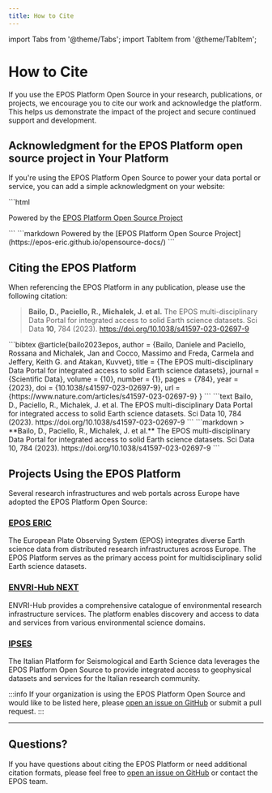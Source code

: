 ```yaml
---
title: How to Cite
---
```


import Tabs from '@theme/Tabs';
import TabItem from '@theme/TabItem';

# How to Cite

If you use the EPOS Platform Open Source in your research, publications, or projects, we encourage you to cite our work and acknowledge the platform. This helps us demonstrate the impact of the project and secure continued support and development.

## Acknowledgment for the EPOS Platform open source project in Your Platform

If you're using the EPOS Platform Open Source to power your data portal or service, you can add a simple acknowledgment on your website:

<Tabs>
  <TabItem value="html" label="HTML" default>
    ```html
    <p>
      Powered by the
      <a
        href="https://epos-eric.github.io/opensource-docs/"
        target="_blank"
        rel="noopener noreferrer"
        >EPOS Platform Open Source Project</a
      >
    </p>
    ```
  </TabItem>
  <TabItem value="markdown" label="Markdown">
    ```markdown
    Powered by the [EPOS Platform Open Source Project](https://epos-eric.github.io/opensource-docs/)
    ```
  </TabItem>
</Tabs>

## Citing the EPOS Platform

When referencing the EPOS Platform in any publication, please use the following citation:

> **Bailo, D., Paciello, R., Michalek, J. et al.** The EPOS multi-disciplinary Data Portal for integrated access to solid Earth science datasets. Sci Data **10**, 784 (2023). https://doi.org/10.1038/s41597-023-02697-9

<Tabs>
  <TabItem value="bibtex" label="BibTeX">
    ```bibtex
    @article{bailo2023epos,
      author       = {Bailo, Daniele and Paciello, Rossana and Michalek, Jan and Cocco, Massimo and Freda, Carmela and Jeffery, Keith G. and Atakan, Kuvvet},
      title        = {The EPOS multi-disciplinary Data Portal for integrated access to solid Earth science datasets},
      journal      = {Scientific Data},
      volume       = {10},
      number       = {1},
      pages        = {784},
      year         = {2023},
      doi          = {10.1038/s41597-023-02697-9},
      url          = {https://www.nature.com/articles/s41597-023-02697-9}
    }
    ```
  </TabItem>
  <TabItem value="text" label="Text" default>
    ```text
    Bailo, D., Paciello, R., Michalek, J. et al. The EPOS multi-disciplinary Data Portal for integrated access to solid Earth science datasets. Sci Data 10, 784 (2023). https://doi.org/10.1038/s41597-023-02697-9
    ```
  </TabItem>
  <TabItem value="markdown" label="Markdown">
    ```markdown
> **Bailo, D., Paciello, R., Michalek, J. et al.** The EPOS multi-disciplinary Data Portal for integrated access to solid Earth science datasets. Sci Data 10, 784 (2023). https://doi.org/10.1038/s41597-023-02697-9
```
  </TabItem>
</Tabs>

## Projects Using the EPOS Platform

Several research infrastructures and web portals across Europe have adopted the EPOS Platform Open Source:

### [EPOS ERIC](http://www.ics-c.epos-eu.org/)

The European Plate Observing System (EPOS) integrates diverse Earth science data from distributed research infrastructures across Europe. The EPOS Platform serves as the primary access point for multidisciplinary solid Earth science datasets.

### [ENVRI-Hub NEXT](https://catalogue.staging.envri.eu/)

ENVRI-Hub provides a comprehensive catalogue of environmental research infrastructure services. The platform enables discovery and access to data and services from various environmental science domains.

### [IPSES](https://prod.ipses-softdth.it:9091/)

The Italian Platform for Seismological and Earth Science data leverages the EPOS Platform Open Source to provide integrated access to geophysical datasets and services for the Italian research community.

:::info
If your organization is using the EPOS Platform Open Source and would like to be listed here, please [open an issue on GitHub](https://github.com/EPOS-ERIC/opensource-docs/issues) or submit a pull request.
:::

---

## Questions?

If you have questions about citing the EPOS Platform or need additional citation formats, please feel free to [open an issue on GitHub](https://github.com/epos-eu/epos-open-source/issues) or contact the EPOS team.
